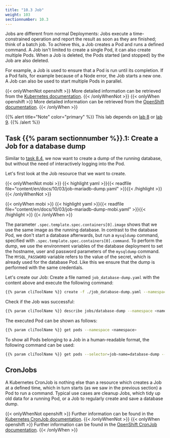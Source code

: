 ```yaml
---
title: "10.3 Job"
weight: 103
sectionnumber: 10.3
---
```


Jobs are different from normal Deployments: Jobs execute a time-constrained operation and report the result as soon as they are finished; think of a batch job. To achieve this, a Job creates a Pod and runs a defined command. A Job isn't limited to create a single Pod, it can also create multiple Pods. When a Job is deleted, the Pods started (and stopped) by the Job are also deleted.

For example, a Job is used to ensure that a Pod is run until its completion. If a Pod fails, for example because of a Node error, the Job starts a new one. A Job can also be used to start multiple Pods in parallel.

{{< onlyWhenNot openshift >}}
More detailed information can be retrieved from the [Kubernetes documentation](https://kubernetes.io/docs/concepts/workloads/controllers/jobs-run-to-completion/).
{{< /onlyWhenNot >}}
{{< onlyWhen openshift >}}
More detailed information can be retrieved from the [OpenShift documentation](https://docs.openshift.com/container-platform/latest/nodes/jobs/nodes-nodes-jobs.html).
{{< /onlyWhen >}}

{{% alert title="Note" color="primary" %}}
This lab depends on [lab 8](../../08/) or [lab 9](../../09/).
{{% /alert %}}


## Task {{% param sectionnumber %}}.1: Create a Job for a database dump

Similar to [task 8.4](../../08.0/#task-84-import-a-database-dump), we now want to create a dump of the running database, but without the need of interactively logging into the Pod.

Let's first look at the Job resource that we want to create.

{{< onlyWhenNot mobi >}}
{{< highlight yaml >}}{{< readfile file="content/en/docs/10/03/job-mariadb-dump.yaml" >}}{{< /highlight >}}
{{< /onlyWhenNot >}}

{{< onlyWhen mobi >}}
{{< highlight yaml >}}{{< readfile file="content/en/docs/10/03/job-mariadb-dump-mobi.yaml" >}}{{< /highlight >}}
{{< /onlyWhen >}}

The parameter `.spec.template.spec.containers[0].image` shows that we use the same image as the running database. In contrast to the database Pod, we don't start a database afterwards, but run a `mysqldump` command, specified with `.spec.template.spec.containers[0].command`. To perform the dump, we use the environment variables of the database deployment to set the hostname, user and password parameters of the `mysqldump` command. The `MYSQL_PASSWORD` variable refers to the value of the secret, which is already used for the database Pod. Like this we ensure that the dump is performed with the same credentials.

Let's create our Job: Create a file named `job_database-dump.yaml` with the content above and execute the following command:

```bash
{{% param cliToolName %}} create -f ./job_database-dump.yaml --namespace <namespace>
```

Check if the Job was successful:

```bash
{{% param cliToolName %}} describe jobs/database-dump --namespace <namespace>
```

The executed Pod can be shown as follows:

```bash
{{% param cliToolName %}} get pods --namespace <namespace>
```

To show all Pods belonging to a Job in a human-readable format, the following command can be used:

```bash
{{% param cliToolName %}} get pods --selector=job-name=database-dump --output=go-template='{{range .items}}{{.metadata.name}}{{end}}' --namespace <namespace>
```


## CronJobs

A Kubernetes CronJob is nothing else than a resource which creates a Job at a defined time, which in turn starts (as we saw in the previous section) a Pod to run a command. Typical use cases are cleanup Jobs, which tidy up old data for a running Pod, or a Job to regularly create and save a database dump.

{{< onlyWhenNot openshift >}}
Further information can be found in the [Kubernetes CronJob documentation](https://kubernetes.io/docs/concepts/workloads/controllers/cron-jobs/).
{{< /onlyWhenNot >}}
{{< onlyWhen openshift >}}
Further information can be found in the [OpenShift CronJob documentation](https://docs.openshift.com/container-platform/4.6/nodes/jobs/nodes-nodes-jobs.html).
{{< /onlyWhen >}}
